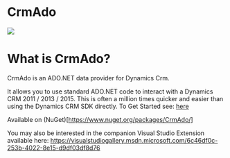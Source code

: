 CrmAdo
======

<a href="http://dazinator.ddns.net:81/viewType.html?buildTypeId=CrmAdo_Continuos&guest=1">
<img src="http://dazinator.ddns.net:81/app/rest/builds/buildType:(id:CrmAdo_Continuos)/statusIcon"/>
</a>

# What is CrmAdo?

CrmAdo is an ADO.NET data provider for Dynamics Crm. 

It allows you to use standard ADO.NET code to interact with a Dynamics CRM 2011 / 2013 / 2015. This is often a million times quicker and easier than using the Dynamics CRM SDK directly. To Get Started see: [here](http://dazinator.github.io/CrmAdo/)

Available on (NuGet)[https://www.nuget.org/packages/CrmAdo/]

You may also be interested in the companion Visual Studio Extension available here: https://visualstudiogallery.msdn.microsoft.com/6c46df0c-253b-4022-8e15-d9df03df8d76
